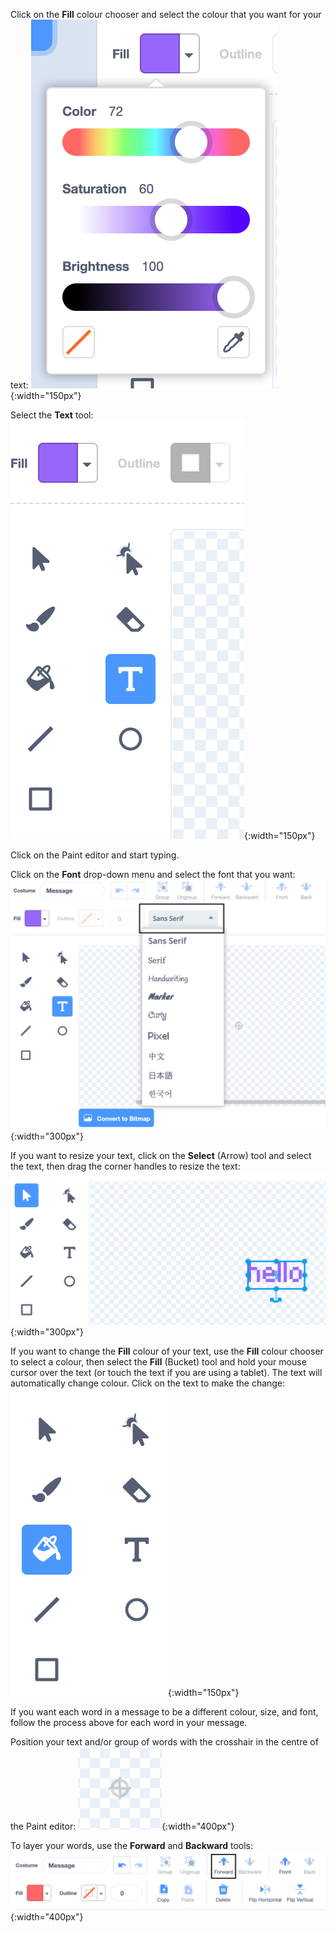 Click on the **Fill** colour chooser and select the colour that you want for your text: ![The Fill colour chooser menu showing sliders to control Color, Saturation, and Brightness.](images/from-me-fill-colour.png){:width="150px"}

Select the **Text** tool: ![The Text tool.](images/from-me-text-tool.png){:width="150px"}

Click on the Paint editor and start typing.

Click on the **Font** drop-down menu and select the font that you want: ![The Font drop-down menu showing the fonts available to use within Scratch.](images/from-me-text-font.png){:width="300px"}

If you want to resize your text, click on the **Select** (Arrow) tool and select the text, then drag the corner handles to resize the text: ![The Select (Arrow) tool and resize handles.](images/from-me-arrow-resize.png){:width="300px"}

If you want to change the **Fill** colour of your text, use the **Fill** colour chooser to select a colour, then select the **Fill** (Bucket) tool and hold your mouse cursor over the text (or touch the text if you are using a tablet). The text will automatically change colour. Click on the text to make the change: ![The Fill (Bucket) tool.](images/from-me-fill-bucket.png){:width="150px"}

If you want each word in a message to be a different colour, size, and font, follow the process above for each word in your message.

Position your text and/or group of words with the crosshair in the centre of the Paint editor: ![The crosshair.](images/from-me-paint-editor-centre.png){:width="400px"}

To layer your words, use the **Forward** and **Backward** tools: ![The Forward and Backward tools.](images/from-me-paint-editor-forward-backward.png){:width="400px"}
